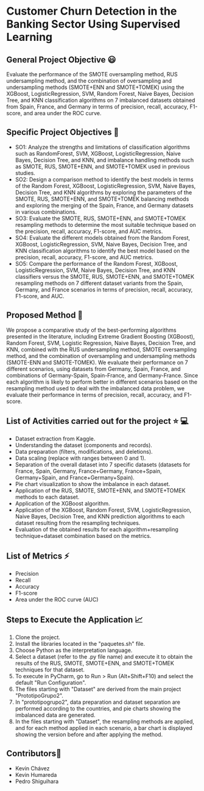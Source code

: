 # Customer Churn Detection in the Banking Sector Using Supervised Learning

## General Project Objective 😃
Evaluate the performance of the SMOTE oversampling method, RUS undersampling method, and the combination of oversampling and undersampling methods (SMOTE+ENN and SMOTE+TOMEK) using the XGBoost, LogisticRegression, SVM, Random Forest, Naive Bayes, Decision Tree, and KNN classification algorithms on 7 imbalanced datasets obtained from Spain, France, and Germany in terms of precision, recall, accuracy, F1-score, and area under the ROC curve.

## Specific Project Objectives 🧐
- SO1: Analyze the strengths and limitations of classification algorithms such as RandomForest, SVM, XGBoost, LogisticRegression, Naive Bayes, Decision Tree, and KNN, and imbalance handling methods such as SMOTE, RUS, SMOTE+ENN, and SMOTE+TOMEK used in previous studies.
- SO2: Design a comparison method to identify the best models in terms of the Random Forest, XGBoost, LogisticRegression, SVM, Naive Bayes, Decision Tree, and KNN algorithms by exploring the parameters of the SMOTE, RUS, SMOTE+ENN, and SMOTE+TOMEK balancing methods and exploring the merging of the Spain, France, and Germany datasets in various combinations.
- SO3: Evaluate the SMOTE, RUS, SMOTE+ENN, and SMOTE+TOMEK resampling methods to determine the most suitable technique based on the precision, recall, accuracy, F1-score, and AUC metrics.
- SO4: Evaluate the different models obtained from the Random Forest, XGBoost, LogisticRegression, SVM, Naive Bayes, Decision Tree, and KNN classification algorithms to identify the best model based on the precision, recall, accuracy, F1-score, and AUC metrics.
- SO5: Compare the performance of the Random Forest, XGBoost, LogisticRegression, SVM, Naive Bayes, Decision Tree, and KNN classifiers versus the SMOTE, RUS, SMOTE+ENN, and SMOTE+TOMEK resampling methods on 7 different dataset variants from the Spain, Germany, and France scenarios in terms of precision, recall, accuracy, F1-score, and AUC.

## Proposed Method 💯
We propose a comparative study of the best-performing algorithms presented in the literature, including Extreme Gradient Boosting (XGBoost), Random Forest, SVM, Logistic Regression, Naive Bayes, Decision Tree, and KNN, combined with the RUS undersampling method, SMOTE oversampling method, and the combination of oversampling and undersampling methods (SMOTE-ENN and SMOTE-TOMEK). We evaluate their performance on 7 different scenarios, using datasets from Germany, Spain, France, and combinations of Germany-Spain, Spain-France, and Germany-France. Since each algorithm is likely to perform better in different scenarios based on the resampling method used to deal with the imbalanced data problem, we evaluate their performance in terms of precision, recall, accuracy, and F1-score.

## List of Activities carried out for the project ⭐ 💻
- Dataset extraction from Kaggle.
- Understanding the dataset (components and records).
- Data preparation (filters, modifications, and deletions).
- Data scaling (replace with ranges between 0 and 1).
- Separation of the overall dataset into 7 specific datasets (datasets for France, Spain, Germany, France+Germany, France+Spain, Germany+Spain, and France+Germany+Spain).
- Pie chart visualization to show the imbalance in each dataset.
- Application of the RUS, SMOTE, SMOTE+ENN, and SMOTE+TOMEK methods to each dataset.
- Application of the XGBoost algorithm.
- Application of the XGBoost, Random Forest, SVM, LogisticRegression, Naive Bayes, Decision Tree, and KNN prediction algorithms to each dataset resulting from the resampling techniques.
- Evaluation of the obtained results for each algorithm+resampling technique+dataset combination based on the metrics.

## List of Metrics ⚡
- Precision
- Recall
- Accuracy
- F1-score
- Area under the ROC curve (AUC)

## Steps to Execute the Application 📈
1. Clone the project.
2. Install the libraries located in the "paquetes.sh" file.
3. Choose Python as the interpretation language.
4. Select a dataset (refer to the .py file name) and execute it to obtain the results of the RUS, SMOTE, SMOTE+ENN, and SMOTE+TOMEK techniques for that dataset.
5. To execute in PyCharm, go to Run > Run (Alt+Shift+F10) and select the default "Run Configuration".
6. The files starting with "Dataset" are derived from the main project "PrototipoGrupo2".
7. In "prototipogrupo2", data preparation and dataset separation are performed according to the countries, and pie charts showing the imbalanced data are generated.
8. In the files starting with "Dataset", the resampling methods are applied, and for each method applied in each scenario, a bar chart is displayed showing the version before and after applying the method.

## Contributors🤝
- Kevin Chávez
- Kevin Humareda
- Pedro Shiguihara
